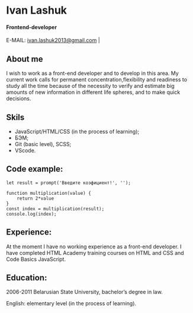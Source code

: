 # __Ivan Lashuk__
 
#### Frontend-developer
 
E-MAIL: ivan.lashuk2013@gmail.com	|  	
 
## About me
I wish to work as a front-end developer and to develop in this area. My current work  calls for permanent concentration,flexibility and readiness to study all the time because of the necessity to verify and estimate big amounts of new information in different life spheres, and to make quick decisions.
 
 ## Skils
 
* JavaScript/HTML/CSS (in the process of learning);
* БЭМ;
* Git (basic level), SCSS;
* VScode.

 
 
## Сode example:
```
let result = prompt('Введите коэфициент!', '');

function multiplication(value) {
    return 2*value
}
const index = multiplication(result);
console.log(index);
```

 
## Experience:
At the moment I have no working experience as a front-end developer. I have completed HTML Academy training courses on HTML and CSS and Code Basics JavaSсript.
 
## Education:
2006-2011 Belarusian State University, bachelor’s degree in law.
 
English: elementary level (in the process of learning).

